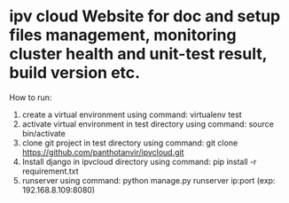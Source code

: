 # ipv cloud Website for doc and setup files management, monitoring cluster health and unit-test result, build version etc.

How to run:
1. create a virtual environment using command: virtualenv test
2. activate virtual environment in test directory using command: source bin/activate
3. clone git project in test directory using command: git clone https://github.com/panthotanvir/ipvcloud.git
4. Install django in ipvcloud directory using command: pip install -r requirement.txt
5. runserver using command: python manage.py runserver ip:port (exp: 192.168.8.109:8080)
